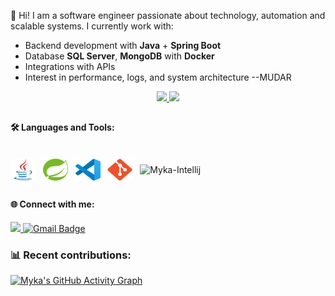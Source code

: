 👋 Hi! I am a software engineer passionate about technology, automation and scalable systems. I currently work with:

- Backend development with **Java** + **Spring Boot**  
- Database **SQL Server**, **MongoDB** with **Docker**  
- Integrations with APIs
- Interest in performance, logs, and system architecture --MUDAR

<div align="center">
  <a href="https://github.com/mykadias">
    <img height="160em" src="https://github-readme-stats.vercel.app/api?username=mykadias&show_icons=true&theme=tokyonight&include_all_commits=true&count_private=true"/>
    <img height="160em" src="https://github-readme-stats.vercel.app/api/top-langs/?username=mykadias&layout=compact&langs_count=7&theme=tokyonight"/>
  </a>
</div>

##

#### 🛠️ Languages ​​and Tools:
<div align="left" style="display: inline_block"><br>
  <img align="center" alt="Myka-Java" height="35" width="40" src="https://raw.githubusercontent.com/devicons/devicon/master/icons/java/java-original.svg">&nbsp;&nbsp;
  <img align="center" alt="Myka-Spring" height="35" width="40" src="https://raw.githubusercontent.com/devicons/devicon/master/icons/spring/spring-original.svg">&nbsp;&nbsp;
  <img align="center" alt="Myka-VSCode" height="35" width="40" src="https://raw.githubusercontent.com/devicons/devicon/master/icons/vscode/vscode-original.svg">&nbsp;&nbsp;
  <img align="center" alt="Myka-Git" height="35" width="40" src="https://raw.githubusercontent.com/devicons/devicon/master/icons/git/git-original.svg">&nbsp;&nbsp;
  <img align="center" alt="Myka-Intellij" height="35" width="40" src="https://cdn.jsdelivr.net/gh/devicons/devicon/icons/intellij/intellij-original.svg">
</div>

##


#### 🌐 Connect with me:
<div> 
  <a href="https://www.linkedin.com/in/mykaellen-dias-2984a11b9/" target="_blank">
    <img src="https://img.shields.io/badge/-LinkedIn-%230077B5?style=for-the-badge&logo=linkedin&logoColor=white" target="_blank">
  </a>
  <a href="mailto:msylvinalealdias@gmail.com" target="_blank">
  <img src="https://img.shields.io/badge/-Gmail-D14836?style=for-the-badge&logo=gmail&logoColor=white" alt="Gmail Badge"/>
</a>

</div>

### 📊 Recent contributions:
[![Myka's GitHub Activity Graph](https://github-readme-activity-graph.vercel.app/graph?username=mykadias&theme=tokyo-night)](https://github.com/ashutosh00710/github-readme-activity-graph)
